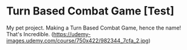 # Turn Based Combat Game [Test]
My pet project.  Making a Turn Based Combat Game, hence the name!  That's Incredible.
(https://udemy-images.udemy.com/course/750x422/982344_7cfa_2.jpg)
